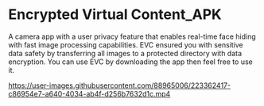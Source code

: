 # Encrypted Virtual Content_APK
A camera app with a user privacy feature that enables real-time face hiding with fast image processing capabilities.
EVC ensured you with sensitive data safety by transferring all images to a protected directory with data encryption.
You can use EVC by downloading the app then feel free to use it.


https://user-images.githubusercontent.com/88965006/223362417-c86954e7-a640-4034-ab4f-d256b7632d1c.mp4


